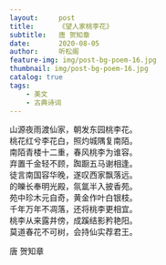 ```yaml
---
layout:     post
title:      《望人家桃李花》
subtitle:   唐 贺知章
date:       2020-08-05
author:     听松阁
feature-img: img/post-bg-poem-16.jpg
thumbnail: img/post-bg-poem-16.jpg
catalog: true
tags:
    - 美文
    - 古典诗词
---
```


山源夜雨渡仙家，朝发东园桃李花。<br>
桃花红兮李花白，照灼城隅复南陌。<br>
南陌青楼十二重，春风桃李为谁容。<br>
弃置千金轻不顾，踟蹰五马谢相逢。<br>
徒言南国容华晚，遂叹西家飘落远。<br>
的皪长奉明光殿，氛氲半入披香苑。<br>
苑中珍木元自奇，黄金作叶白银枝。<br>
千年万年不凋落，还将桃李更相宜。<br>
桃李从来露井傍，成蹊结影矜艳阳。<br>
莫道春花不可树，会持仙实荐君王。<br>

唐 贺知章